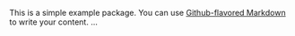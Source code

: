 This is a simple example package. You can use
[Github-flavored Markdown](https://guides.github.com/features/mastering-markdown/)
to write your content.
...
